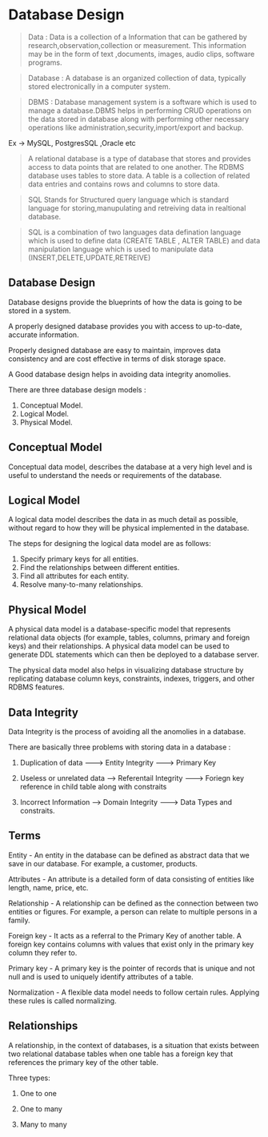 # Database Design

> Data : Data is a collection of a Information that can be gathered by research,observation,collection or measurement. This information may be in the form of text ,documents, images, audio clips, software programs.

> Database : A database is an organized collection of data, typically stored electronically in a computer system.

> DBMS : Database management system is a software which is used to manage a database.DBMS helps in performing CRUD operations on the data stored in database along with performing other necessary operations like administration,security,import/export and backup.

Ex -> MySQL, PostgresSQL ,Oracle etc

> A relational database is a type of database that stores and provides access to data points that are related to one another. The RDBMS database uses tables to store data. A table is a collection of related data entries and contains rows and columns to store data.

> SQL Stands for Structured query language which is standard language for storing,manupulating and retreiving data in realtional database.

> SQL is a combination of two languages data defination language which is used to define data (CREATE TABLE , ALTER TABLE) and data manipulation language which is used to manipulate data (INSERT,DELETE,UPDATE,RETREIVE)

## Database Design

Database designs provide the blueprints of how the data is going to be stored in a system.

A properly designed database provides you with access to up-to-date, accurate information.

Properly designed database are easy to maintain, improves data consistency and are cost effective in terms of disk storage space.

A Good database design helps in avoiding data integrity anomolies.

There are three database design models :

1. Conceptual Model.
2. Logical Model.
3. Physical Model.

## Conceptual Model

Conceptual data model, describes the database at a very high level and is useful to understand the needs or requirements of the database.

## Logical Model

A logical data model describes the data in as much detail as possible, without regard to how they will be physical implemented in the database.

The steps for designing the logical data model are as follows:

1. Specify primary keys for all entities.
2. Find the relationships between different entities.
3. Find all attributes for each entity.
4. Resolve many-to-many relationships.

## Physical Model

A physical data model is a database-specific model that represents relational data objects (for example, tables, columns, primary and foreign keys) and their relationships. A physical data model can be used to generate DDL statements which can then be deployed to a database server.

The physical data model also helps in visualizing database structure by replicating database column keys, constraints, indexes, triggers, and other RDBMS features.

## Data Integrity

Data Integrity is the process of avoiding all the anomolies in a database.

There are basically three problems with storing data in a database :

1. Duplication of data ---> Entity Integrity ---> Primary Key

2. Useless or unrelated data --> Referentail Integrity ---> Foriegn key reference in child table along with constraits

3. Incorrect Information --> Domain Integrity ---> Data Types and constraits.

## Terms

Entity - An entity in the database can be defined as abstract data that we save in our database. For example, a customer, products.

Attributes - An attribute is a detailed form of data consisting of entities like length, name, price, etc.

Relationship - A relationship can be defined as the connection between two entities or figures. For example, a person can relate to multiple persons in a family.

Foreign key - It acts as a referral to the Primary Key of another table. A foreign key contains columns with values that exist only in the primary key column they refer to.

Primary key - A primary key is the pointer of records that is unique and not null and is used to uniquely identify attributes of a table.

Normalization - A flexible data model needs to follow certain rules. Applying these rules is called normalizing.

## Relationships

A relationship, in the context of databases, is a situation that exists between two relational database tables when one table has a foreign key that references the primary key of the other table.

Three types:

1. One to one

2. One to many

3. Many to many
